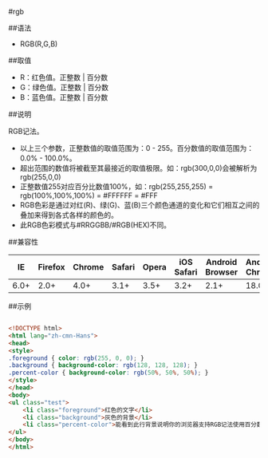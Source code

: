 #rgb

##语法

- RGB(R,G,B)


##取值

- R：红色值。正整数 | 百分数
- G：绿色值。正整数 | 百分数
- B：蓝色值。正整数 | 百分数


##说明

RGB记法。

- 以上三个参数，正整数值的取值范围为：0 - 255。百分数值的取值范围为：0.0% - 100.0%。
- 超出范围的数值将被截至其最接近的取值极限。如：rgb(300,0,0)会被解析为rgb(255,0,0)
- 正整数值255对应百分比数值100%，如：rgb(255,255,255) = rgb(100%,100%,100%) = #FFFFFF = #FFF
- RGB色彩是通过对红(R)、绿(G)、蓝(B)三个颜色通道的变化和它们相互之间的叠加来得到各式各样的颜色的。
- 此RGB色彩模式与#RRGGBB/#RGB(HEX)不同。


##兼容性


<table class="compatible">
<thead>
	<tr>
		<th>IE</th>
		<th>Firefox</th>
		<th>Chrome</th>
		<th>Safari</th>
		<th>Opera</th>
		<th>iOS Safari</th>
		<th>Android Browser</th>
		<th>Android Chrome</th>
	</tr>
</thead>
<tbody>
	<tr>
		<td class="support">6.0+</td>
		<td class="support">2.0+</td>
		<td class="support">4.0+</td>
		<td class="support">3.1+</td>
		<td class="support">3.5+</td>
		<td class="support">3.2+</td>
		<td class="support">2.1+</td>
		<td class="support">18.0+</td>
	</tr>
</tbody>
</table>




##示例

```html

<!DOCTYPE html>
<html lang="zh-cmn-Hans">
<head>
<style>
.foreground { color: rgb(255, 0, 0); }
.background { background-color: rgb(128, 128, 128); }
.percent-color { background-color: rgb(50%, 50%, 50%); }
</style>
</head>
<body>
<ul class="test">
	<li class="foreground">红色的文字</li>
	<li class="background">灰色的背景</li>
	<li class="percent-color">能看到此行背景说明你的浏览器支持RGB记法使用百分数值</li>
</ul>
</body>
</html>

```
